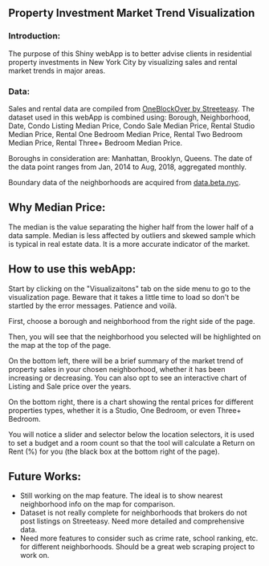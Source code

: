 ## Property Investment Market Trend Visualization

### Introduction:

The purpose of this Shiny webApp is to better advise clients in residential property investments in New York City by visualizing sales and rental market trends in major areas.

### Data:

Sales and rental data are compiled from [OneBlockOver by Streeteasy](https://streeteasy.com/blog/download-data/). The dataset used in this webApp is combined using: Borough, Neighborhood, Date, Condo Listing Median Price, Condo Sale Median Price, Rental Studio Median Price, Rental One Bedroom Median Price, Rental Two Bedroom Median Price, Rental Three+ Bedroom Median Price.

Boroughs in consideration are: Manhattan, Brooklyn, Queens.
The date of the data point ranges from Jan, 2014 to Aug, 2018, aggregated monthly.

Boundary data of the neighborhoods are acquired from [data.beta.nyc](http://data.beta.nyc).

## Why Median Price:

The median is the value separating the higher half from the lower half of a data sample. Median is less affected by outliers and skewed sample which is typical in real estate data. It is a more accurate indicator of the market. 

## How to use this webApp:

Start by clicking on the "Visualizaitons" tab on the side menu to go to the visualization page. Beware that it takes a little time to load so don't be startled by the error messages. Patience and voilà.

First, choose a borough and neighborhood from the right side of the page.

Then, you will see that the neighborhood you selected will be highlighted on the map at the top of the page. 

On the bottom left, there will be a brief summary of the market trend of property sales in your chosen neighborhood, whether it has been increasing or decreasing. You can also opt to see an interactive chart of Listing and Sale price over the years.

On the bottom right, there is a chart showing the rental prices for different properties types, whether it is a Studio, One Bedroom, or even Three+ Bedroom.

You will notice a slider and selector below the location selectors, it is used to set a budget and a room count so that the tool will calculate a Return on Rent (%) for you  (the black box at the bottom right of the page). 

## Future Works:

- Still working on the map feature. The ideal is to show nearest neighborhood info on the map for comparison.
- Dataset is not really complete for neighborhoods that brokers do not post listings on Streeteasy. Need more detailed and comprehensive data.
- Need more features to consider such as crime rate, school ranking, etc. for different neighborhoods. Should be a great web scraping project to work on.